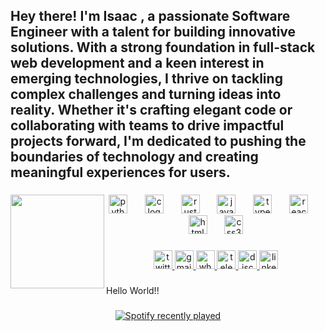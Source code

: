 <h2 align="left">Hey there! I'm Isaac <FLames />, a passionate Software Engineer with a talent for building innovative solutions. With a strong foundation in full-stack web development and a keen interest in emerging technologies, I thrive on tackling complex challenges and turning ideas into reality. Whether it's crafting elegant code or collaborating with teams to drive impactful projects forward, I'm dedicated to pushing the boundaries of technology and creating meaningful experiences for users.</h2>

###

<img align="left" height="150" src="https://avatars.githubusercontent.com/u/118194139?v=4"  />

###

<div align="center">
  <img src="https://cdn.jsdelivr.net/gh/devicons/devicon/icons/python/python-original.svg" height="30" alt="python logo"  />
  <img width="20" />
  <img src="https://cdn.jsdelivr.net/gh/devicons/devicon/icons/c/c-original.svg" height="30" alt="c logo"  />
  <img width="20" />
  <img src="https://cdn.simpleicons.org/rust/000000" height="30" alt="rust logo"  />
  <img width="20" />
  <img src="https://cdn.jsdelivr.net/gh/devicons/devicon/icons/javascript/javascript-original.svg" height="30" alt="javascript logo"  />
  <img width="20" />
  <img src="https://cdn.jsdelivr.net/gh/devicons/devicon/icons/typescript/typescript-original.svg" height="30" alt="typescript logo"  />
  <img width="20" />
  <img src="https://cdn.jsdelivr.net/gh/devicons/devicon/icons/react/react-original.svg" height="30" alt="react logo"  />
  <img width="20" />
  <img src="https://cdn.jsdelivr.net/gh/devicons/devicon/icons/html5/html5-original.svg" height="30" alt="html5 logo"  />
  <img width="20" />
  <img src="https://cdn.jsdelivr.net/gh/devicons/devicon/icons/css3/css3-original.svg" height="30" alt="css3 logo"  />
</div>

###

<div align="center">
  <a href="https://twitter.com/iflames_1" target="_blank">
    <img src="https://img.shields.io/static/v1?message=Twitter&logo=twitter&label=&color=1DA1F2&logoColor=white&labelColor=&style=flat" height="30" alt="twitter logo"  />
  </a>
  <a href="https://mail.google.com/mail/u/0/#inbox?compose=CllgCJvpZxDRxdwVdbcdCHvrpJqsFsjgZqJxLNkVqtmTjQPTXcGQZHKXSxCKDVDpRmkbJwsfStL" target="_blank">
    <img src="https://img.shields.io/static/v1?message=Gmail&logo=gmail&label=&color=D14836&logoColor=white&labelColor=&style=flat" height="30" alt="gmail logo"  />
  </a>
  <a href="https://wa.me/message/UZSJO6GQWNVKM1" target="_blank">
    <img src="https://img.shields.io/static/v1?message=Whatsapp&logo=whatsapp&label=&color=25D366&logoColor=white&labelColor=&style=flat" height="30" alt="whatsapp logo"  />
  </a>
  <a href="https://t.me/iflames1" target="_blank">
    <img src="https://img.shields.io/static/v1?message=Telegram&logo=telegram&label=&color=2CA5E0&logoColor=white&labelColor=&style=flat" height="30" alt="telegram logo"  />
  </a>
  <a href=" https://discordapp.com/users/iflames1" target="_blank">
    <img src="https://img.shields.io/static/v1?message=Discord&logo=discord&label=&color=7289DA&logoColor=white&labelColor=&style=flat" height="30" alt="discord logo"  />
  </a>
  <a href="https://www.linkedin.com/in/isaac-omenuche/" target="_blank">
    <img src="https://img.shields.io/static/v1?message=LinkedIn&logo=linkedin&label=&color=0077B5&logoColor=white&labelColor=&style=flat" height="30" alt="linkedin logo"  />
  </a>
</div>

###

<p align="left">Hello World!!</p>

###

<div align="center">
  <a href="https://open.spotify.com/user/Flames">
    <img src="https://spotify-recently-played-readme.vercel.app/api?user=Flames&count=5&unique=true" alt="Spotify recently played"  />
  </a>
</div>

###
